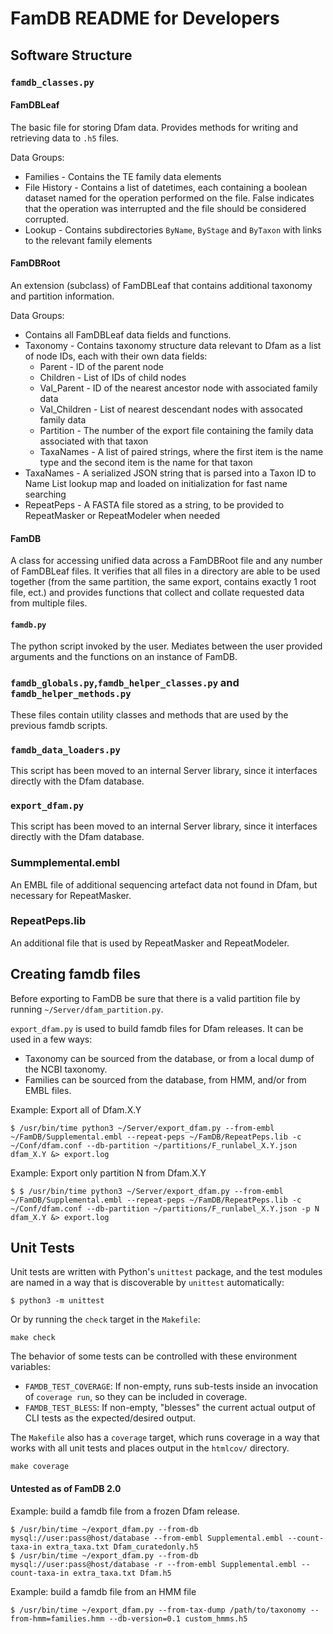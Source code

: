 # FamDB README for Developers

## Software Structure

### `famdb_classes.py`
#### FamDBLeaf
The basic file for storing Dfam data. Provides methods for writing and retrieving data to `.h5` files.

Data Groups:
* Families - Contains the TE family data elements
* File History - Contains a list of datetimes, each containing a boolean dataset named for the operation performed on the file. False indicates that the operation was interrupted and the file should be considered corrupted.
* Lookup - Contains subdirectories `ByName`, `ByStage` and `ByTaxon` with links to the relevant family elements

#### FamDBRoot
An extension (subclass) of FamDBLeaf that contains additional taxonomy and partition information.

Data Groups:
* Contains all FamDBLeaf data fields and functions.
* Taxonomy - Contains taxonomy structure data relevant to Dfam as a list of node IDs, each with their own data fields: 
    * Parent -  ID of the parent node
    * Children - List of IDs of child nodes
    * Val_Parent - ID of the nearest ancestor node with associated family data
    * Val_Children - List of nearest descendant nodes with assocated family data
    * Partition - The number of the export file containing the family data associated with that taxon
    * TaxaNames - A list of paired strings, where the first item is the name type and the second item is the name for that taxon
* TaxaNames - A serialized JSON string that is parsed into a Taxon ID to Name List lookup map and loaded on initialization for fast name searching
* RepeatPeps - A FASTA file stored as a string, to be provided to RepeatMasker or RepeatModeler when needed

#### FamDB
A class for accessing unified data across a FamDBRoot file and any number of FamDBLeaf files. It verifies that all files in a directory are able to be used together (from the same partition, the same export, contains exactly 1 root file, ect.) and provides functions that collect and collate requested data from multiple files. 

#### `famdb.py`
The python script invoked by the user. Mediates between the user provided arguments and the functions on an instance of FamDB.

### `famdb_globals.py`,`famdb_helper_classes.py` and `famdb_helper_methods.py`
These files contain utility classes and methods that are used by the previous famdb scripts.

### `famdb_data_loaders.py`
This script has been moved to an internal Server library, since it interfaces directly with the Dfam database.

### `export_dfam.py`
This script has been moved to an internal Server library, since it interfaces directly with the Dfam database.

### Summplemental.embl
An EMBL file of additional sequencing artefact data not found in Dfam, but necessary for RepeatMasker.

### RepeatPeps.lib
An additional file that is used by RepeatMasker and RepeatModeler.

## Creating famdb files

Before exporting to FamDB be sure that there is a valid partition file by running `~/Server/dfam_partition.py`.

`export_dfam.py` is used to build famdb files for Dfam releases. It
can be used in a few ways:

* Taxonomy can be sourced from the database, or from a local dump of the NCBI taxonomy.
* Families can be sourced from the database, from HMM, and/or from EMBL files.

Example: Export all of Dfam.X.Y
```
$ /usr/bin/time python3 ~/Server/export_dfam.py --from-embl ~/FamDB/Supplemental.embl --repeat-peps ~/FamDB/RepeatPeps.lib -c ~/Conf/dfam.conf --db-partition ~/partitions/F_runlabel_X.Y.json dfam_X.Y &> export.log

```

Example: Export only partition N from Dfam.X.Y
```
$ $ /usr/bin/time python3 ~/Server/export_dfam.py --from-embl ~/FamDB/Supplemental.embl --repeat-peps ~/FamDB/RepeatPeps.lib -c ~/Conf/dfam.conf --db-partition ~/partitions/F_runlabel_X.Y.json -p N dfam_X.Y &> export.log 
```

## Unit Tests

Unit tests are written with Python's `unittest` package, and the test modules
are named in a way that is discoverable by `unittest` automatically:

```
$ python3 -m unittest
```

Or by running the `check` target in the `Makefile`:

```
make check
```

The behavior of some tests can be controlled with these environment variables:

* `FAMDB_TEST_COVERAGE`: If non-empty, runs sub-tests inside an invocation of
  `coverage run`, so they can be included in coverage.
* `FAMDB_TEST_BLESS`: If non-empty, "blesses" the current actual output of CLI
  tests as the expected/desired output.

The `Makefile` also has a `coverage` target, which runs coverage in a way
that works with all unit tests and places output in the `htmlcov/` directory.

```
make coverage
```


#### Untested as of FamDB 2.0
Example: build a famdb file from a frozen Dfam release.
```
$ /usr/bin/time ~/export_dfam.py --from-db mysql://user:pass@host/database --from-embl Supplemental.embl --count-taxa-in extra_taxa.txt Dfam_curatedonly.h5
$ /usr/bin/time ~/export_dfam.py --from-db mysql://user:pass@host/database -r --from-embl Supplemental.embl --count-taxa-in extra_taxa.txt Dfam.h5
```

Example: build a famdb file from an HMM file

```
$ /usr/bin/time ~/export_dfam.py --from-tax-dump /path/to/taxonomy --from-hmm=families.hmm --db-version=0.1 custom_hmms.h5
```